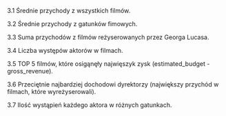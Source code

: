 3.1 Średnie przychody z wszystkich filmów.

3.2 Średnie przychody z gatunków fimowych.

3.3 Suma przychodów z filmów reżyserowanych przez Georga Lucasa.

3.4 Liczba występów aktorów w filmach.

3.5 TOP 5 filmów, które osigąnęły najwięszyk zysk (estimated_budget - gross_revenue).

3.6 Przeciętnie najbardziej dochodowi dyrektorzy (największy przychód w filmach, które wyreżyserowali).

3.7 Ilość wystąpień każdego aktora w różnych gatunkach.